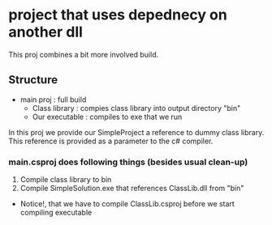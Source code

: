 # project that uses depednecy on another dll

This proj combines a bit more involved build.

## Structure

 - main proj : full build
    - Class library : compies class library into output directory "bin"
    - Our executable : compiles to exe that we run

In this proj we provide our SimpleProject a reference to dummy class library.
This reference is provided as a parameter to the c# compiler.

### main.csproj does following things (besides usual clean-up)
1. Compile class library to bin
2. Compile SimpleSolution.exe that references ClassLib.dll from "bin"
 - Notice!, that we have to compile ClassLib.csproj before we start compiling executable
